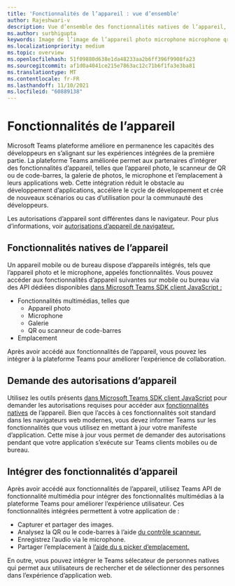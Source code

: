 ```yaml
---
title: 'Fonctionnalités de l’appareil : vue d’ensemble'
author: Rajeshwari-v
description: Vue d’ensemble des fonctionnalités natives de l’appareil, telles que l’appareil photo, l’image, le média, le microphone, le micro, le code qr, etc.
ms.author: surbhigupta
keywords: Image de l’image de l’appareil photo microphone microphone qr code code code-barres code-barres analyse scanneur emplacement des fonctionnalités natives d’autorisations de périphérique
ms.localizationpriority: medium
ms.topic: overview
ms.openlocfilehash: 51f09880d638e1da48233aa2b6ff396f9908fa23
ms.sourcegitcommit: af1d0a4041ce215e7863ac12c71b6f1fa3e3ba81
ms.translationtype: MT
ms.contentlocale: fr-FR
ms.lasthandoff: 11/10/2021
ms.locfileid: "60889138"
---
```

# <a name="device-capabilities"></a>Fonctionnalités de l’appareil

Microsoft Teams plateforme améliore en permanence les capacités des développeurs en s’alignant sur les expériences intégrées de la première partie. La plateforme Teams améliorée permet aux partenaires d’intégrer des fonctionnalités d’appareil, telles que l’appareil photo, le scanneur de QR ou de code-barres, la galerie de photos, le microphone et l’emplacement à leurs applications web. Cette intégration réduit le obstacle au développement d’applications, accélère le cycle de développement et crée de nouveaux scénarios ou cas d’utilisation pour la communauté des développeurs.

Les autorisations d’appareil sont différentes dans le navigateur. Pour plus d’informations, voir [autorisations d’appareil de navigateur.](browser-device-permissions.md)

## <a name="native-device-capabilities"></a>Fonctionnalités natives de l’appareil

Un appareil mobile ou de bureau dispose d’appareils intégrés, tels que l’appareil photo et le microphone, appelés fonctionnalités. Vous pouvez accéder aux fonctionnalités d’appareil suivantes sur mobile ou bureau via des API dédiées disponibles [dans Microsoft Teams SDK client JavaScript :](/javascript/api/overview/msteams-client?view=msteams-client-js-latest&preserve-view=true)
* Fonctionnalités multimédias, telles que
    * Appareil photo
    * Microphone
    * Galerie
    * QR ou scanneur de code-barres
* Emplacement

Après avoir accédé aux fonctionnalités de l’appareil, vous pouvez les intégrer à la plateforme Teams pour améliorer l’expérience de collaboration. 

## <a name="request-device-permissions"></a>Demande des autorisations d’appareil

Utilisez les outils présents [dans Microsoft Teams SDK client JavaScript](/javascript/api/overview/msteams-client?view=msteams-client-js-latest&preserve-view=true) pour demander les autorisations requises pour accéder aux [fonctionnalités natives](native-device-permissions.md) de l’appareil. Bien que l’accès à ces fonctionnalités soit standard dans les navigateurs web modernes, vous devez informer Teams sur les fonctionnalités que vous utilisez en mettant à jour votre manifeste d’application. Cette mise à jour vous permet de demander des autorisations pendant que votre application s’exécute sur Teams clients mobiles ou de bureau.
 
 ## <a name="integrate-device-capabilities"></a>Intégrer des fonctionnalités d’appareil

Après avoir accédé aux fonctionnalités de l’appareil, utilisez Teams API de fonctionnalité multimédia pour intégrer des fonctionnalités multimédias à la plateforme Teams pour améliorer l’expérience utilisateur. [](mobile-camera-image-permissions.md) Ces fonctionnalités intégrées permettent à votre application de :

* Capturer et partager des images.
* Analysez la QR ou le code-barres à l’aide [du contrôle scanneur.](qr-barcode-scanner-capability.md)
* Enregistrez l’audio via le microphone.
* Partager l’emplacement à [l’aide du s picker d’emplacement.](location-capability.md)

En outre, vous pouvez intégrer [](people-picker-capability.md) le Teams sélecateur de personnes natives qui permet aux utilisateurs de rechercher et de sélectionner des personnes dans l’expérience d’application web.

